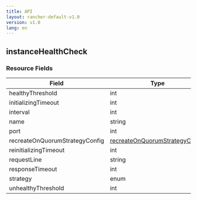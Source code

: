 ```yaml
---
title: API
layout: rancher-default-v1.0
version: v1.0
lang: en
---
```


## instanceHealthCheck





### Resource Fields

Field | Type | Required | Default | Description
---|---|---|---|---
healthyThreshold | int | false |  | 
initializingTimeout | int | false |  | 
interval | int | false |  | 
name | string | false |  | 
port | int | true |  | 
recreateOnQuorumStrategyConfig | [recreateOnQuorumStrategyConfig]({{site.baseurl}}/rancher/{{page.version}}/{{page.lang}}/api/api-resources/recreateOnQuorumStrategyConfig/) | false |  | 
reinitializingTimeout | int | false |  | 
requestLine | string | false |  | 
responseTimeout | int | false |  | 
strategy | enum | false | recreate | 
unhealthyThreshold | int | false |  | 

